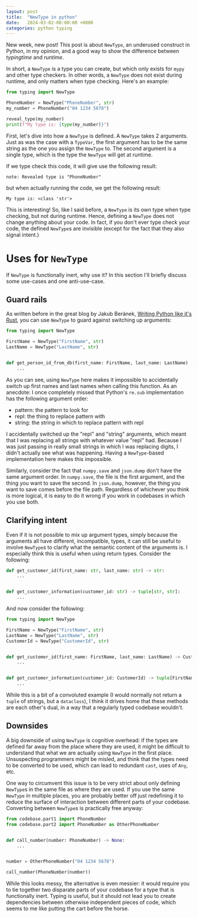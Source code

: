 ```yaml
---
layout: post
title:  "NewType in python"
date:   2024-03-02-00:00:00 +0000
categories: python typing
---
```


New week, new post! This post is about `NewType`, an underused construct in Python, in my opinion, and a good way to show the difference between _typingtime_ and _runtime_. 

In short, a `NewType` is a type you can create, but which only exists for `mypy` and other type checkers. In other words, a `NewType` does not exist during runtime, and only matters when type checking. Here's an example:

```python
from typing import NewType

PhoneNumber = NewType("PhoneNumber", str)
my_number = PhoneNumber("04 1234 5678")

reveal_type(my_number)
print(f"My type is: {type(my_number)}")
```

First, let's dive into how a `NewType` is defined. A `NewType` takes 2 arguments. Just as was the case with a `TypeVar`, the first argument has to be the same string as the one you assign the `NewType` to. The second argument is a single type, which is the type the `NewType` will get at runtime.

If we type check this code, it will give use the following result:

```
note: Revealed type is "PhoneNumber"
```

but when actually running the code, we get the following result:

```
My type is: <class 'str'>
```

This is interesting! So, like I said before, a `NewType` is its own type when type checking, but not during runtime. Hence, defining a `NewType` does not change anything about your code. In fact, if you don't ever type check your code, the defined `NewType`s are invisible (except for the fact that they also signal intent.)

# Uses for `NewType`

If `NewType` is functionally inert, why use it? In this section I'll briefly discuss some use-cases and one anti-use-case.

## Guard rails

As written before in the great blog by Jakub Beránek, [Writing Python like it's Rust](https://kobzol.github.io/rust/python/2023/05/20/writing-python-like-its-rust.html), you can use `NewType` to guard against switching up arguments:

```python
from typing import NewType

FirstName = NewType("FirstName", str)
LastName = NewType("LastName", str)


def get_person_id_from_db(first_name: FirstName, last_name: LastName) -> str:
    ...

```

As you can see, using `NewType` here makes it impossible to accidentally switch up first names and last names when calling this function. As an anecdote: I once completely missed that Python's `re.sub` implementation has the following argument order:

* pattern: the pattern to look for
* repl: the thing to replace pattern with
* string: the string in which to replace pattern with repl

I accidentally switched up the "repl" and "string" arguments, which meant that I was replacing all strings with whatever value "repl" had. Because I was just passing in really small strings in which I was replacing digits, I didn't actually see what was happening. Having a `NewType`-based implementation here makes this impossible.

Similarly, consider the fact that `numpy.save` and `json.dump` don't have the same argument order. In `numpy.save`, the file is the first argument, and the thing you want to save the second. In `json.dump`, however, the thing you want to save comes before the file path. Regardless of whichever you think is more logical, it is easy to do it wrong if you work in codebases in which you use both.

## Clarifying intent

Even if it is not possible to mix up argument types, simply because the arguments all have different, incompatible, types, it can still be useful to involve `NewType`s to clarify what the semantic content of the arguments is. I especially think this is useful when using return types. Consider the following:

```python
def get_customer_id(first_name: str, last_name: str) -> str:
    ...


def get_customer_information(customer_id: str) -> tuple[str, str]:
    ...

```

And now consider the following:

```python
from typing import NewType

FirstName = NewType("FirstName", str)
LastName = NewType("LastName", str)
CustomerId = NewType("CustomerId", str)


def get_customer_id(first_name: FirstName, last_name: LastName) -> CustomerId:
    ...


def get_customer_information(customer_id: CustomerId) -> tuple[FirstName, LastName]:
    ...

```

While this is a bit of a convoluted example (I would normally not return a `tuple` of strings, but a `dataclass`), I think it drives home that these methods are each other's dual, in a way that a regularly typed codebase wouldn't.

## Downsides

A big downside of using `NewType` is cognitive overhead: if the types are defined far away from the place where they are used, it might be difficult to understand that what we are actually using `NewType` in the first place. Unsuspecting programmers might be misled, and think that the types need to be converted to be used, which can lead to redundant `cast`, uses of `Any`, etc.

One way to circumvent this issue is to be very strict about only defining `NewType`s in the same file as where they are used. If you use the same `NewType` in multiple places, you are probably better off just redefining it to reduce the surface of interaction between different parts of your codebase. Converting between `NewType`s is practically free anyway:

```python
from codebase.part1 import PhoneNumber
from codebase.part2 import PhoneNumber as OtherPhoneNumber


def call_number(number: PhoneNumber) -> None:
    ...


number = OtherPhoneNumber("04 1234 5678")

call_number(PhoneNumber(number))

```

While this looks messy, the alternative is even messier: it would require you to tie together two disparate parts of your codebase for a type that is functionally inert. Typing is useful, but it should not lead you to create dependencies between otherwise independent pieces of code, which seems to me like putting the cart before the horse.